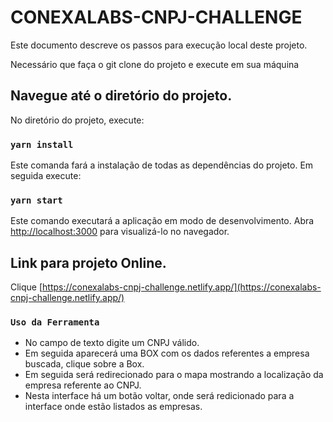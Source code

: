 # CONEXALABS-CNPJ-CHALLENGE

Este documento descreve os passos para execução local deste projeto.

Necessário que faça o git clone do projeto e execute em sua máquina

## Navegue até o diretório do projeto.

No diretório do projeto, execute:

### `yarn install`

Este comanda fará a instalação de todas as dependências do projeto. Em seguida execute:

### `yarn start`

Este comando executará a aplicação em modo de desenvolvimento.
Abra [http://localhost:3000](http://localhost:3000) para visualizá-lo no navegador.


## Link para projeto Online.

Clique [https://conexalabs-cnpj-challenge.netlify.app/](https://conexalabs-cnpj-challenge.netlify.app/)

### `Uso da Ferramenta`

 - No campo de texto digite um CNPJ válido.
 - Em seguida aparecerá uma BOX com os dados referentes a empresa buscada, clique sobre a Box.
 - Em seguida será redirecionado para o mapa mostrando a localização da empresa referente ao CNPJ.
 - Nesta interface há um botão voltar, onde será redicionado para a interface onde estão listados as empresas.